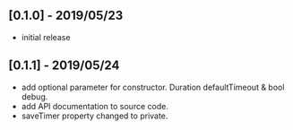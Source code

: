 ## [0.1.0] - 2019/05/23

* initial release

## [0.1.1] - 2019/05/24

* add optional parameter for constructor. Duration defaultTimeout & bool debug.
* add API documentation to source code.
* saveTimer property changed to private.
